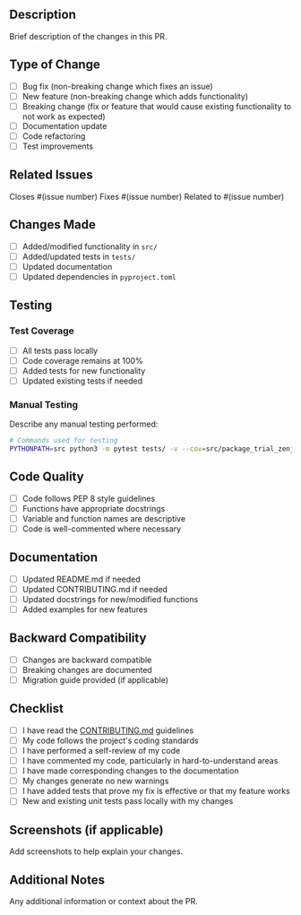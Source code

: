 ## Description

Brief description of the changes in this PR.

## Type of Change

- [ ] Bug fix (non-breaking change which fixes an issue)
- [ ] New feature (non-breaking change which adds functionality)
- [ ] Breaking change (fix or feature that would cause existing functionality to not work as expected)
- [ ] Documentation update
- [ ] Code refactoring
- [ ] Test improvements

## Related Issues

Closes #(issue number)
Fixes #(issue number)
Related to #(issue number)

## Changes Made

- [ ] Added/modified functionality in `src/`
- [ ] Added/updated tests in `tests/`
- [ ] Updated documentation
- [ ] Updated dependencies in `pyproject.toml`

## Testing

### Test Coverage
- [ ] All tests pass locally
- [ ] Code coverage remains at 100%
- [ ] Added tests for new functionality
- [ ] Updated existing tests if needed

### Manual Testing
Describe any manual testing performed:

```bash
# Commands used for testing
PYTHONPATH=src python3 -m pytest tests/ -v --cov=src/package_trial_zenjiro
```

## Code Quality

- [ ] Code follows PEP 8 style guidelines
- [ ] Functions have appropriate docstrings
- [ ] Variable and function names are descriptive
- [ ] Code is well-commented where necessary

## Documentation

- [ ] Updated README.md if needed
- [ ] Updated CONTRIBUTING.md if needed
- [ ] Updated docstrings for new/modified functions
- [ ] Added examples for new features

## Backward Compatibility

- [ ] Changes are backward compatible
- [ ] Breaking changes are documented
- [ ] Migration guide provided (if applicable)

## Checklist

- [ ] I have read the [CONTRIBUTING.md](CONTRIBUTING.md) guidelines
- [ ] My code follows the project's coding standards
- [ ] I have performed a self-review of my code
- [ ] I have commented my code, particularly in hard-to-understand areas
- [ ] I have made corresponding changes to the documentation
- [ ] My changes generate no new warnings
- [ ] I have added tests that prove my fix is effective or that my feature works
- [ ] New and existing unit tests pass locally with my changes

## Screenshots (if applicable)

Add screenshots to help explain your changes.

## Additional Notes

Any additional information or context about the PR.